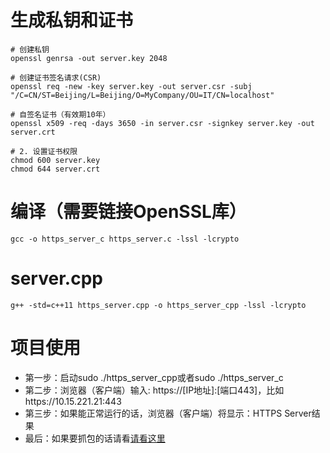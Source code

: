 # 生成私钥和证书
```
# 创建私钥
openssl genrsa -out server.key 2048

# 创建证书签名请求(CSR)
openssl req -new -key server.key -out server.csr -subj "/C=CN/ST=Beijing/L=Beijing/O=MyCompany/OU=IT/CN=localhost"

# 自签名证书（有效期10年）
openssl x509 -req -days 3650 -in server.csr -signkey server.key -out server.crt

# 2. 设置证书权限
chmod 600 server.key
chmod 644 server.crt
```

# 编译（需要链接OpenSSL库）
```
gcc -o https_server_c https_server.c -lssl -lcrypto
```

# server.cpp
```
g++ -std=c++11 https_server.cpp -o https_server_cpp -lssl -lcrypto
```

# 项目使用
* 第一步：启动sudo ./https_server_cpp或者sudo ./https_server_c
* 第二步：浏览器（客户端）输入: https://[IP地址]:[端口443]，比如https://10.15.221.21:443
* 第三步：如果能正常运行的话，浏览器（客户端）将显示：HTTPS Server结果
* 最后：如果要抓包的话请看[请看这里](../README.md)
